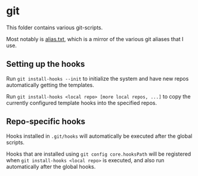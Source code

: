 git
===

This folder contains various git-scripts.

Most notably is [alias.txt](alias.txt), which is a mirror of the various git
aliases that I use.


Setting up the hooks
--------------------

Run `git install-hooks --init` to initialize the system and have new repos automatically getting the templates.

Run `git install-hooks <local repo> [more local repos, ...]` to copy the currently configured template hooks into the specified repos.


Repo-specific hooks
-------------------

Hooks installed in `.git/hooks` will automatically be executed after the global scripts.

Hooks that are installed using `git config core.hooksPath` will be registered when `git install-hooks <local repo>` is executed, and also run automatically after the global hooks.
